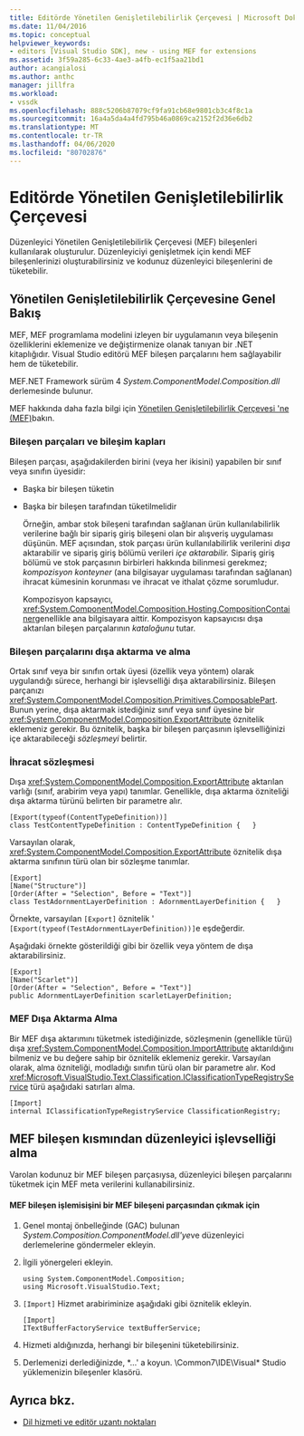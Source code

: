 ```yaml
---
title: Editörde Yönetilen Genişletilebilirlik Çerçevesi | Microsoft Dokümanlar
ms.date: 11/04/2016
ms.topic: conceptual
helpviewer_keywords:
- editors [Visual Studio SDK], new - using MEF for extensions
ms.assetid: 3f59a285-6c33-4ae3-a4fb-ec1f5aa21bd1
author: acangialosi
ms.author: anthc
manager: jillfra
ms.workload:
- vssdk
ms.openlocfilehash: 888c5206b87079cf9fa91cb68e9801cb3c4f8c1a
ms.sourcegitcommit: 16a4a5da4a4fd795b46a0869ca2152f2d36e6db2
ms.translationtype: MT
ms.contentlocale: tr-TR
ms.lasthandoff: 04/06/2020
ms.locfileid: "80702876"
---
```

# <a name="managed-extensibility-framework-in-the-editor"></a>Editörde Yönetilen Genişletilebilirlik Çerçevesi
Düzenleyici Yönetilen Genişletilebilirlik Çerçevesi (MEF) bileşenleri kullanılarak oluşturulur. Düzenleyiciyi genişletmek için kendi MEF bileşenlerinizi oluşturabilirsiniz ve kodunuz düzenleyici bileşenlerini de tüketebilir.

## <a name="overview-of-the-managed-extensibility-framework"></a>Yönetilen Genişletilebilirlik Çerçevesine Genel Bakış
 MEF, MEF programlama modelini izleyen bir uygulamanın veya bileşenin özelliklerini eklemenize ve değiştirmenize olanak tanıyan bir .NET kitaplığıdır. Visual Studio editörü MEF bileşen parçalarını hem sağlayabilir hem de tüketebilir.

 MEF.NET Framework sürüm 4 *System.ComponentModel.Composition.dll* derlemesinde bulunur.

 MEF hakkında daha fazla bilgi için [Yönetilen Genişletilebilirlik Çerçevesi 'ne (MEF)](/dotnet/framework/mef/index)bakın.

### <a name="component-parts-and-composition-containers"></a>Bileşen parçaları ve bileşim kapları
 Bileşen parçası, aşağıdakilerden birini (veya her ikisini) yapabilen bir sınıf veya sınıfın üyesidir:

- Başka bir bileşen tüketin

- Başka bir bileşen tarafından tüketilmelidir

  Örneğin, ambar stok bileşeni tarafından sağlanan ürün kullanılabilirlik verilerine bağlı bir sipariş giriş bileşeni olan bir alışveriş uygulaması düşünün. MEF açısından, stok parçası ürün kullanılabilirlik verilerini *dışa* aktarabilir ve sipariş giriş bölümü verileri *içe aktarabilir.* Sipariş giriş bölümü ve stok parçasının birbirleri hakkında bilinmesi gerekmez; *kompozisyon konteyner* (ana bilgisayar uygulaması tarafından sağlanan) ihracat kümesinin korunması ve ihracat ve ithalat çözme sorumludur.

  Kompozisyon kapsayıcı, <xref:System.ComponentModel.Composition.Hosting.CompositionContainer>genellikle ana bilgisayara aittir. Kompozisyon kapsayıcısı dışa aktarılan bileşen parçalarının *kataloğunu* tutar.

### <a name="export-and-import-component-parts"></a>Bileşen parçalarını dışa aktarma ve alma
 Ortak sınıf veya bir sınıfın ortak üyesi (özellik veya yöntem) olarak uygulandığı sürece, herhangi bir işlevselliği dışa aktarabilirsiniz. Bileşen parçanızı <xref:System.ComponentModel.Composition.Primitives.ComposablePart>. Bunun yerine, dışa aktarmak istediğiniz sınıf veya sınıf üyesine bir <xref:System.ComponentModel.Composition.ExportAttribute> öznitelik eklemeniz gerekir. Bu öznitelik, başka bir bileşen parçasının işlevselliğinizi içe aktarabileceği *sözleşmeyi* belirtir.

### <a name="the-export-contract"></a>İhracat sözleşmesi
 Dışa <xref:System.ComponentModel.Composition.ExportAttribute> aktarılan varlığı (sınıf, arabirim veya yapı) tanımlar. Genellikle, dışa aktarma özniteliği dışa aktarma türünü belirten bir parametre alır.

```
[Export(typeof(ContentTypeDefinition))]
class TestContentTypeDefinition : ContentTypeDefinition {   }
```

 Varsayılan olarak, <xref:System.ComponentModel.Composition.ExportAttribute> öznitelik dışa aktarma sınıfının türü olan bir sözleşme tanımlar.

```
[Export]
[Name("Structure")]
[Order(After = "Selection", Before = "Text")]
class TestAdornmentLayerDefinition : AdornmentLayerDefinition {   }
```

 Örnekte, varsayılan `[Export]` öznitelik ' `[Export(typeof(TestAdornmentLayerDefinition))]`e eşdeğerdir.

 Aşağıdaki örnekte gösterildiği gibi bir özellik veya yöntem de dışa aktarabilirsiniz.

```
[Export]
[Name("Scarlet")]
[Order(After = "Selection", Before = "Text")]
public AdornmentLayerDefinition scarletLayerDefinition;
```

### <a name="import-a-mef-export"></a>MEF Dışa Aktarma Alma
 Bir MEF dışa aktarımını tüketmek istediğinizde, sözleşmenin (genellikle türü) dışa <xref:System.ComponentModel.Composition.ImportAttribute> aktarıldığını bilmeniz ve bu değere sahip bir öznitelik eklemeniz gerekir. Varsayılan olarak, alma özniteliği, modladığı sınıfın türü olan bir parametre alır. Kod <xref:Microsoft.VisualStudio.Text.Classification.IClassificationTypeRegistryService> türü aşağıdaki satırları alma.

```
[Import]
internal IClassificationTypeRegistryService ClassificationRegistry;
```

## <a name="get-editor-functionality-from-a-mef-component-part"></a>MEF bileşen kısmından düzenleyici işlevselliği alma
 Varolan kodunuz bir MEF bileşen parçasıysa, düzenleyici bileşen parçalarını tüketmek için MEF meta verilerini kullanabilirsiniz.

#### <a name="to-consume-editor-functionality-from-a-mef-component-part"></a>MEF bileşen işlemisişini bir MEF bileşeni parçasından çıkmak için

1. Genel montaj önbelleğinde (GAC) bulunan *System.Composition.ComponentModel.dll'ye*ve düzenleyici derlemelerine göndermeler ekleyin.

2. İlgili yönergeleri ekleyin.

    ```
    using System.ComponentModel.Composition;
    using Microsoft.VisualStudio.Text;
    ```

3. `[Import]` Hizmet arabiriminize aşağıdaki gibi öznitelik ekleyin.

    ```
    [Import]
    ITextBufferFactoryService textBufferService;
    ```

4. Hizmeti aldığınızda, herhangi bir bileşenini tüketebilirsiniz.

5. Derlemenizi derlediğinizde, *...' a koyun. \Common7\IDE\Visual\* Studio yüklemenizin bileşenler klasörü.

## <a name="see-also"></a>Ayrıca bkz.
- [Dil hizmeti ve editör uzantı noktaları](../extensibility/language-service-and-editor-extension-points.md)
